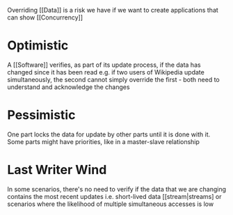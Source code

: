 Overriding [[Data]] is a risk we have if we want to create applications that can show [[Concurrency]]

# Optimistic

A [[Software]] verifies, as part of its update process, if the data has changed since it has been read e.g. if two users of Wikipedia update simultaneously, the second cannot simply override the first - both need to understand and acknowledge the changes

# Pessimistic

One part locks the data for update by other parts until it is done with it. Some parts might have priorities, like in a master-slave relationship

# Last Writer Wind

In some scenarios, there's no need to verify if the data that we are changing contains the most recent updates i.e. short-lived data [[stream|streams] or scenarios where the likelihood of multiple simultaneous accesses is low
